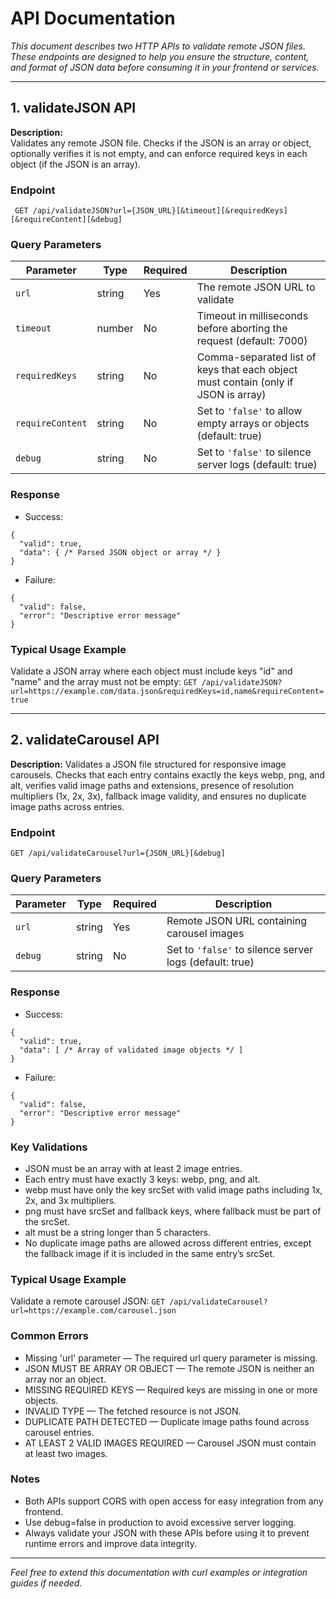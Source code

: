 # API Documentation

*This document describes two HTTP APIs to validate remote JSON files. These endpoints are designed to help you ensure the structure, content, and format of JSON data before consuming it in your frontend or services.*

---
## 1. validateJSON API

**Description:**  
Validates any remote JSON file. Checks if the JSON is an array or object, optionally verifies it is not empty, and can enforce required keys in each object (if the JSON is an array).

### Endpoint  
``` GET /api/validateJSON?url={JSON_URL}[&timeout][&requiredKeys][&requireContent][&debug]```


### Query Parameters
| Parameter      | Type   | Required | Description                                                    |
|----------------|--------|----------|----------------------------------------------------------------|
| `url`          | string | Yes      | The remote JSON URL to validate                                |
| `timeout`      | number | No       | Timeout in milliseconds before aborting the request (default: 7000) |
| `requiredKeys` | string | No       | Comma-separated list of keys that each object must contain (only if JSON is array) |
| `requireContent`| string | No       | Set to `'false'` to allow empty arrays or objects (default: true) |
| `debug`        | string | No       | Set to `'false'` to silence server logs (default: true)       |

### Response
- Success:
```
{
  "valid": true,
  "data": { /* Parsed JSON object or array */ }
}
```
- Failure:
```
{
  "valid": false,
  "error": "Descriptive error message"
}
```

### Typical Usage Example
Validate a JSON array where each object must include keys "id" and "name" and the array must not be empty:
```GET /api/validateJSON?url=https://example.com/data.json&requiredKeys=id,name&requireContent=true```

---
## 2. validateCarousel API

**Description:**
Validates a JSON file structured for responsive image carousels. Checks that each entry contains exactly the keys webp, png, and alt, verifies valid image paths and extensions, presence of resolution multipliers (1x, 2x, 3x), fallback image validity, and ensures no duplicate image paths across entries.

### Endpoint
```GET /api/validateCarousel?url={JSON_URL}[&debug]```

### Query Parameters
| Parameter | Type   | Required | Description                                             |
| --------- | ------ | -------- | ------------------------------------------------------- |
| `url`     | string | Yes      | Remote JSON URL containing carousel images              |
| `debug`   | string | No       | Set to `'false'` to silence server logs (default: true) |

### Response
- Success:
```
{
  "valid": true,
  "data": [ /* Array of validated image objects */ ]
}
```
- Failure:
```
{
  "valid": false,
  "error": "Descriptive error message"
}
```

### Key Validations
- JSON must be an array with at least 2 image entries.
- Each entry must have exactly 3 keys: webp, png, and alt.
- webp must have only the key srcSet with valid image paths including 1x, 2x, and 3x multipliers.
- png must have srcSet and fallback keys, where fallback must be part of the srcSet.
- alt must be a string longer than 5 characters.
- No duplicate image paths are allowed across different entries, except the fallback image if it is included in the same entry’s srcSet.

### Typical Usage Example
Validate a remote carousel JSON:
```GET /api/validateCarousel?url=https://example.com/carousel.json```

### Common Errors
- Missing 'url' parameter — The required url query parameter is missing.
- JSON MUST BE ARRAY OR OBJECT — The remote JSON is neither an array nor an object.
- MISSING REQUIRED KEYS — Required keys are missing in one or more objects.
- INVALID TYPE — The fetched resource is not JSON.
- DUPLICATE PATH DETECTED — Duplicate image paths found across carousel entries.
- AT LEAST 2 VALID IMAGES REQUIRED — Carousel JSON must contain at least two images.

### Notes
- Both APIs support CORS with open access for easy integration from any frontend.
- Use debug=false in production to avoid excessive server logging.
- Always validate your JSON with these APIs before using it to prevent runtime errors and improve data integrity.

---
*Feel free to extend this documentation with curl examples or integration guides if needed.*